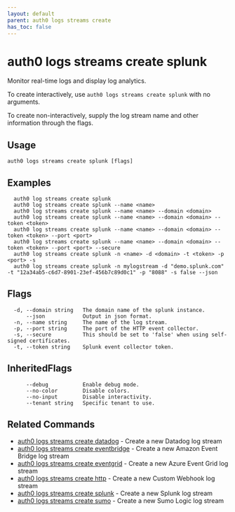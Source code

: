 ```yaml
---
layout: default
parent: auth0 logs streams create
has_toc: false
---
```

# auth0 logs streams create splunk

Monitor real-time logs and display log analytics.

To create interactively, use `auth0 logs streams create splunk` with no arguments.

To create non-interactively, supply the log stream name and other information through the flags.

## Usage
```
auth0 logs streams create splunk [flags]
```

## Examples

```
  auth0 log streams create splunk
  auth0 log streams create splunk --name <name>
  auth0 log streams create splunk --name <name> --domain <domain>
  auth0 log streams create splunk --name <name> --domain <domain> --token <token>
  auth0 log streams create splunk --name <name> --domain <domain> --token <token> --port <port>
  auth0 log streams create splunk --name <name> --domain <domain> --token <token> --port <port> --secure
  auth0 log streams create splunk -n <name> -d <domain> -t <token> -p <port> -s
  auth0 log streams create splunk -n mylogstream -d "demo.splunk.com" -t "12a34ab5-c6d7-8901-23ef-456b7c89d0c1" -p "8088" -s false --json
```


## Flags

```
  -d, --domain string   The domain name of the splunk instance.
      --json            Output in json format.
  -n, --name string     The name of the log stream.
  -p, --port string     The port of the HTTP event collector.
  -s, --secure          This should be set to 'false' when using self-signed certificates.
  -t, --token string    Splunk event collector token.
```


## InheritedFlags

```
      --debug           Enable debug mode.
      --no-color        Disable colors.
      --no-input        Disable interactivity.
      --tenant string   Specific tenant to use.
```


## Related Commands

- [auth0 logs streams create datadog](auth0_logs_streams_create_datadog.md) - Create a new Datadog log stream
- [auth0 logs streams create eventbridge](auth0_logs_streams_create_eventbridge.md) - Create a new Amazon Event Bridge log stream
- [auth0 logs streams create eventgrid](auth0_logs_streams_create_eventgrid.md) - Create a new Azure Event Grid log stream
- [auth0 logs streams create http](auth0_logs_streams_create_http.md) - Create a new Custom Webhook log stream
- [auth0 logs streams create splunk](auth0_logs_streams_create_splunk.md) - Create a new Splunk log stream
- [auth0 logs streams create sumo](auth0_logs_streams_create_sumo.md) - Create a new Sumo Logic log stream


